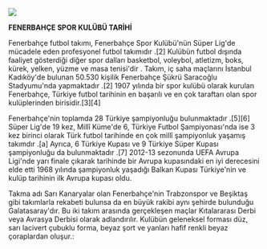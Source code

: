 ![](	https://media.fenerbahce.org/FB/media/FB/Images/Logo/logo.png?ext=.png)

**FENERBAHÇE SPOR KULÜBÜ TARİHİ**


Fenerbahçe futbol takımı, Fenerbahçe Spor Kulübü'nün Süper Lig'de mücadele eden profesyonel futbol takımıdır
.[2] Kulübün futbol dışında faaliyet gösterdiği diğer spor dalları basketbol, voleybol, atletizm, boks, kürek, yelken, yüzme ve masa tenisi'dir
. Takım, iç saha maçlarını İstanbul Kadıköy'de bulunan 50.530 kişilik Fenerbahçe Şükrü Saracoğlu Stadyumu'nda yapmaktadır
.[2] 1907 yılında bir spor kulübü olarak kurulan Fenerbahçe, Türkiye futbol tarihinin en başarılı ve en çok taraftarı olan spor kulüplerinden birisidir.[3][4]

Fenerbahçe'nin toplamda 28 Türkiye şampiyonluğu bulunmaktadır
.[5][6] Süper Lig'de 19 kez, Millî Küme'de 6, Türkiye Futbol Şampiyonası'nda ise 3 kez birinci olarak Türk futbol tarihinde en çok millî şampiyonluk yaşamış takımdır
.[a] Ayrıca, 6 Türkiye Kupası ve 9 Türkiye Süper Kupası şampiyonluğu da bulunmaktadır
.[7] 2012-13 sezonunda UEFA Avrupa Ligi'nde yarı finale çıkarak tarihinde bir Avrupa kupasındaki en iyi derecesini elde etti
1968 yılında şampiyonluk yaşadığı Balkan Kupası Türkiye'nin ve kulüp tarihinin ilk Avrupa kupası oldu.

Takma adı Sarı Kanaryalar olan Fenerbahçe'nin Trabzonspor ve Beşiktaş gibi takımlarla rekabeti bulunsa da en büyük rakibi aynı şehirde bulunduğu Galatasaray'dır.
Bu iki takım arasında gerçekleşen maçlar Kıtalararası Derbi veya Avrasya Derbisi olarak adlandırılır. Kulübün geleneksel forması düz, sarı lacivert çubuklu forma, beyaz şort ve yanları hafif renkli beyaz çoraplardan oluşur.:
